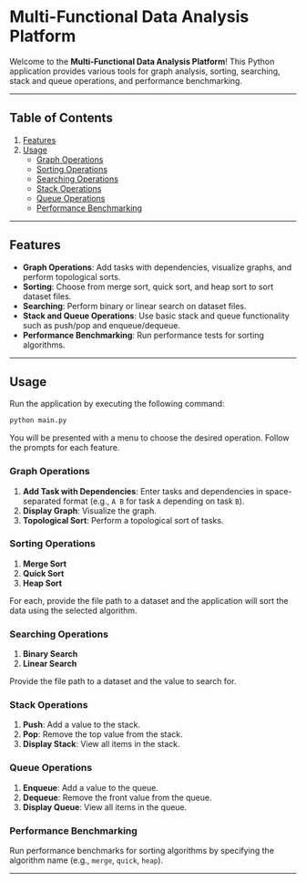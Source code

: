 # Multi-Functional Data Analysis Platform

Welcome to the **Multi-Functional Data Analysis Platform**! This Python application provides various tools for graph analysis, sorting, searching, stack and queue operations, and performance benchmarking. 

---

## Table of Contents

1. [Features](#features)
2. [Usage](#usage)
    - [Graph Operations](#graph-operations)
    - [Sorting Operations](#sorting-operations)
    - [Searching Operations](#searching-operations)
    - [Stack Operations](#stack-operations)
    - [Queue Operations](#queue-operations)
    - [Performance Benchmarking](#performance-benchmarking)

---

## Features

- **Graph Operations**: Add tasks with dependencies, visualize graphs, and perform topological sorts.
- **Sorting**: Choose from merge sort, quick sort, and heap sort to sort dataset files.
- **Searching**: Perform binary or linear search on dataset files.
- **Stack and Queue Operations**: Use basic stack and queue functionality such as push/pop and enqueue/dequeue.
- **Performance Benchmarking**: Run performance tests for sorting algorithms.

---

## Usage

Run the application by executing the following command:
```bash
python main.py
```

You will be presented with a menu to choose the desired operation. Follow the prompts for each feature.

### Graph Operations

1. **Add Task with Dependencies**: Enter tasks and dependencies in space-separated format (e.g., `A B` for task `A` depending on task `B`).
2. **Display Graph**: Visualize the graph.
3. **Topological Sort**: Perform a topological sort of tasks.

### Sorting Operations

1. **Merge Sort**
2. **Quick Sort**
3. **Heap Sort**

For each, provide the file path to a dataset and the application will sort the data using the selected algorithm.

### Searching Operations

1. **Binary Search**
2. **Linear Search**

Provide the file path to a dataset and the value to search for.

### Stack Operations

1. **Push**: Add a value to the stack.
2. **Pop**: Remove the top value from the stack.
3. **Display Stack**: View all items in the stack.

### Queue Operations

1. **Enqueue**: Add a value to the queue.
2. **Dequeue**: Remove the front value from the queue.
3. **Display Queue**: View all items in the queue.

### Performance Benchmarking

Run performance benchmarks for sorting algorithms by specifying the algorithm name (e.g., `merge`, `quick`, `heap`).

---
